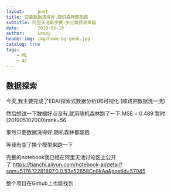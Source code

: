 ```yaml
---
layout:     post
title: 只要数据洗得好,随机森林都能跑
subtitle: 阿里天池新手赛:多分类预测幸福
date:       2019-05-10
author:     Loopy
header-img: img/home-bg-geek.jpg
catalog: true
tags:
    - ML
    - AI
---
```


## 数据探索

今天,我主要完成了EDA(探索式数据分析)和可视化 (顺路把数据洗一洗)

然后想试一下数据好点没有,就用随机森林跑了一下,MSE = 0.489 暂时(201905102000)rank=56

果然只要数据洗得好,随机森林都能跑

等我有空了换个模型来跑一下

完整的notebook我已经在阿里天池讨论区上公开了:https://tianchi.aliyun.com/notebook-ai/detail?spm=5176.12281897.0.0.53e52658Cn8kAa&postId=57045

整个项目在Github上也能找到
